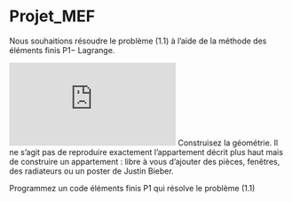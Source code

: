 # Projet_MEF

Nous souhaitions résoudre le problème (1.1) à l’aide de la méthode des éléments finis P1− Lagrange.

![\Large \left \{
   \begin{array}{cccc}
      -\nabla u & = & 0 sur \Omega \\
      u   & = & T_{f} sur \Gamma_{fen} \\
      u   & = & T_{c} sur \Gamma_{rac} \\
      \partial_{n} u   & = & 0 sur \Gamma_{Mur} 
   \end{array}
   \right. ](https://latex.codecogs.com/svg.latex?x%3D%5Cfrac%7B-b%5Cpm%5Csqrt%7Bb%5E2-4ac%7D%7D%7B2a%7D)
Construisez la géométrie. Il ne s’agit pas de reproduire exactement l’appartement décrit plus haut mais de construire un appartement : libre à vous d’ajouter des pièces, fenêtres, des radiateurs ou un poster de Justin Bieber.

Programmez un code éléments finis P1 qui résolve le problème (1.1)

